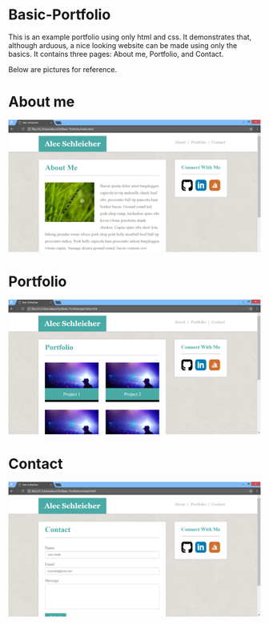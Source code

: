 # Basic-Portfolio

This is an example portfolio using only html and css. It demonstrates that, although arduous, a nice looking website can be made using only the basics. It contains three pages: About me, Portfolio, and Contact.

Below are pictures for reference.

# About me
![Alt text](/basic_portfolio_pic_1.PNG?raw=true "Optional Title")

# Portfolio
![Alt text](/basic_portfolio_pic_2.PNG?raw=true "Optional Title")

# Contact
![Alt text](/basic_portfolio_pic_3.PNG?raw=true "Optional Title")
